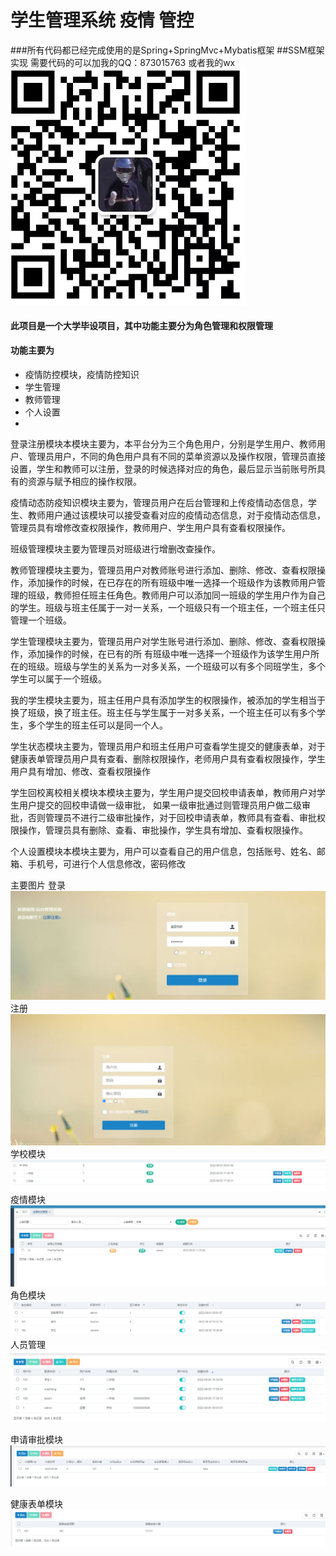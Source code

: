 # 学生管理系统 疫情 管控
###所有代码都已经完成使用的是Spring+SpringMvc+Mybatis框架
##SSM框架实现
需要代码的可以加我的QQ：873015763
或者我的wx
![输入图片说明](%E7%A7%81%E4%BA%BA%E5%BE%AE%E4%BF%A1.png)


#### 此项目是一个大学毕设项目，其中功能主要分为角色管理和权限管理
#### 功能主要为
- 疫情防控模块，疫情防控知识
- 学生管理
- 教师管理
- 个人设置
- 
 登录注册模块本模块主要为，本平台分为三个角色用户，分别是学生用户、教师用户、管理员用户，不同的角色用户具有不同的菜单资源以及操作权限，管理员直接设置，学生和教师可以注册，登录的时候选择对应的角色，最后显示当前账号所具有的资源与赋予相应的操作权限。

疫情动态防疫知识模块主要为，管理员用户在后台管理和上传疫情动态信息，学生、教师用户通过该模块可以接受查看对应的疫情动态信息，对于疫情动态信息，管理员具有增修改查权限操作，教师用户、学生用户具有查看权限操作。

班级管理模块主要为管理员对班级进行增删改查操作。

教师管理模块主要为，管理员用户对教师账号进行添加、删除、修改、查看权限操作，添加操作的时候，在已存在的所有班级中唯一选择一个班级作为该教师用户管理的班级，教师担任班主任角色。教师用户可以添加同一班级的学生用户作为自己的学生。班级与班主任属于一对一关系，一个班级只有一个班主任，一个班主任只管理一个班级。

学生管理模块主要为，管理员用户对学生账号进行添加、删除、修改、查看权限操作，添加操作的时候，在已有的所 有班级中唯一选择一个班级作为该学生用户所在的班级。班级与学生的关系为一对多关系，一个班级可以有多个同班学生，多个学生可以属于一个班级。

我的学生模块主要为，班主任用户具有添加学生的权限操作，被添加的学生相当于换了班级，换了班主任。班主任与学生属于一对多关系，一个班主任可以有多个学生，多个学生的班主任可以是同一个人。

学生状态模块主要为，管理员用户和班主任用户可查看学生提交的健康表单，对于健康表单管理员用户具有查看、删除权限操作，老师用户具有查看权限操作，学生用户具有增加、修改、查看权限操作

学生回校离校相关模块本模块主要为，学生用户提交回校申请表单，教师用户对学生用户提交的回校申请做一级审批， 如果一级审批通过则管理员用户做二级审批，否则管理员不进行二级审批操作，对于回校申请表单，教师具有查看、审批权限操作，管理员具有删除、查看、审批操作，学生具有增加、查看权限操作。

个人设置模块本模块主要为，用户可以查看自己的用户信息，包括账号、姓名、邮箱、手机号，可进行个人信息修改，密码修改

主要图片
登录
![输入图片说明](%E7%99%BB%E5%BD%95.png)
注册
![输入图片说明](%E6%B3%A8%E5%86%8C.png)
学校模块
![输入图片说明](%E5%AD%A6%E6%A0%A1%E6%A8%A1%E5%9D%97.png)
疫情模块
![输入图片说明](%E7%96%AB%E6%83%85%E7%9F%A5%E8%AF%86.png)
角色模块
![输入图片说明](%E8%A7%92%E8%89%B2%E8%8E%AB%E8%8B%A6%E7%86%AC5.png)
人员管理
![输入图片说明](%E4%BA%BA%E5%91%987.png)

申请审批模块
![输入图片说明](%E5%AE%A1%E6%89%B98.png)

健康表单模块
![输入图片说明](%E5%81%A5%E5%BA%B7%E8%A1%A8%E5%8D%95%E6%A8%A1%E5%9D%971.png)





